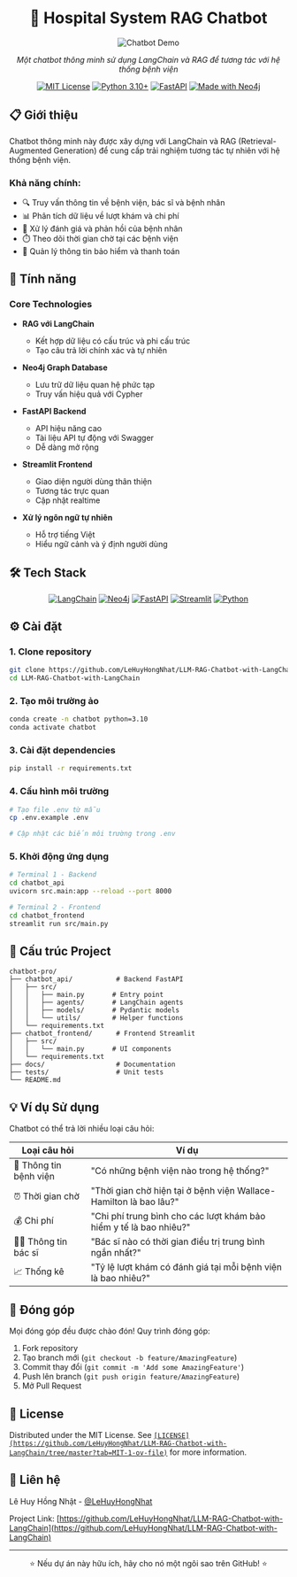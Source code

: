 <div align="center">

# 🏥 Hospital System RAG Chatbot

![Chatbot Demo](docs/images/chatbot-demo.gif)

*Một chatbot thông minh sử dụng LangChain và RAG để tương tác với hệ thống bệnh viện*

[![MIT License](https://img.shields.io/badge/License-MIT-green.svg)](https://choosealicense.com/licenses/mit/)
[![Python 3.10+](https://img.shields.io/badge/python-3.10+-blue.svg)](https://www.python.org/downloads/)
[![FastAPI](https://img.shields.io/badge/FastAPI-0.68.0+-00a393.svg)](https://fastapi.tiangolo.com)
[![Made with Neo4j](https://img.shields.io/badge/Made%20with-Neo4j-008CC1.svg)](https://neo4j.com/)

</div>

## 📋 Giới thiệu

Chatbot thông minh này được xây dựng với LangChain và RAG (Retrieval-Augmented Generation) để cung cấp trải nghiệm tương tác tự nhiên với hệ thống bệnh viện. 

### Khả năng chính:

- 🔍 Truy vấn thông tin về bệnh viện, bác sĩ và bệnh nhân
- 📊 Phân tích dữ liệu về lượt khám và chi phí
- 💬 Xử lý đánh giá và phản hồi của bệnh nhân
- ⏱️ Theo dõi thời gian chờ tại các bệnh viện
- 🏦 Quản lý thông tin bảo hiểm và thanh toán

## 🚀 Tính năng

### Core Technologies
- **RAG với LangChain** 
  - Kết hợp dữ liệu có cấu trúc và phi cấu trúc 
  - Tạo câu trả lời chính xác và tự nhiên

- **Neo4j Graph Database**
  - Lưu trữ dữ liệu quan hệ phức tạp
  - Truy vấn hiệu quả với Cypher

- **FastAPI Backend**
  - API hiệu năng cao
  - Tài liệu API tự động với Swagger
  - Dễ dàng mở rộng

- **Streamlit Frontend**
  - Giao diện người dùng thân thiện
  - Tương tác trực quan
  - Cập nhật realtime

- **Xử lý ngôn ngữ tự nhiên**
  - Hỗ trợ tiếng Việt
  - Hiểu ngữ cảnh và ý định người dùng

## 🛠️ Tech Stack

<div align="center">

[![LangChain](https://img.shields.io/badge/LangChain-121212?style=for-the-badge&logo=chainlink&logoColor=white)](https://python.langchain.com/docs/get_started/introduction)
[![Neo4j](https://img.shields.io/badge/Neo4j-008CC1?style=for-the-badge&logo=neo4j&logoColor=white)](https://neo4j.com/)
[![FastAPI](https://img.shields.io/badge/FastAPI-009688?style=for-the-badge&logo=fastapi&logoColor=white)](https://fastapi.tiangolo.com/)
[![Streamlit](https://img.shields.io/badge/Streamlit-FF4B4B?style=for-the-badge&logo=streamlit&logoColor=white)](https://streamlit.io/)
[![Python](https://img.shields.io/badge/Python-3776AB?style=for-the-badge&logo=python&logoColor=white)](https://www.python.org/)

</div>

## ⚙️ Cài đặt

### 1. Clone repository

```bash
git clone https://github.com/LeHuyHongNhat/LLM-RAG-Chatbot-with-LangChain.git
cd LLM-RAG-Chatbot-with-LangChain
```

### 2. Tạo môi trường ảo

```bash
conda create -n chatbot python=3.10
conda activate chatbot
```

### 3. Cài đặt dependencies

```bash
pip install -r requirements.txt
```

### 4. Cấu hình môi trường

```bash
# Tạo file .env từ mẫu
cp .env.example .env

# Cập nhật các biến môi trường trong .env
```

### 5. Khởi động ứng dụng

```bash
# Terminal 1 - Backend
cd chatbot_api
uvicorn src.main:app --reload --port 8000

# Terminal 2 - Frontend
cd chatbot_frontend
streamlit run src/main.py
```

## 📁 Cấu trúc Project

```
chatbot-pro/
├── chatbot_api/           # Backend FastAPI
│   ├── src/
│   │   ├── main.py       # Entry point
│   │   ├── agents/       # LangChain agents
│   │   ├── models/       # Pydantic models
│   │   └── utils/        # Helper functions
│   └── requirements.txt
├── chatbot_frontend/      # Frontend Streamlit
│   ├── src/
│   │   └── main.py       # UI components
│   └── requirements.txt
├── docs/                  # Documentation
├── tests/                 # Unit tests
└── README.md
```

## 💡 Ví dụ Sử dụng

Chatbot có thể trả lời nhiều loại câu hỏi:

| Loại câu hỏi | Ví dụ |
|--------------|-------|
| 🏥 Thông tin bệnh viện | "Có những bệnh viện nào trong hệ thống?" |
| ⏰ Thời gian chờ | "Thời gian chờ hiện tại ở bệnh viện Wallace-Hamilton là bao lâu?" |
| 💰 Chi phí | "Chi phí trung bình cho các lượt khám bảo hiểm y tế là bao nhiêu?" |
| 👨‍⚕️ Thông tin bác sĩ | "Bác sĩ nào có thời gian điều trị trung bình ngắn nhất?" |
| 📈 Thống kê | "Tỷ lệ lượt khám có đánh giá tại mỗi bệnh viện là bao nhiêu?" |

## 🤝 Đóng góp

Mọi đóng góp đều được chào đón! Quy trình đóng góp:

1. Fork repository
2. Tạo branch mới (`git checkout -b feature/AmazingFeature`)
3. Commit thay đổi (`git commit -m 'Add some AmazingFeature'`)
4. Push lên branch (`git push origin feature/AmazingFeature`)
5. Mở Pull Request

## 📝 License

Distributed under the MIT License. See [`[LICENSE](https://github.com/LeHuyHongNhat/LLM-RAG-Chatbot-with-LangChain/tree/master?tab=MIT-1-ov-file)`](LICENSE) for more information.

## 📧 Liên hệ

Lê Huy Hồng Nhật - [@LeHuyHongNhat](https://github.com/LeHuyHongNhat)

Project Link: [https://github.com/LeHuyHongNhat/LLM-RAG-Chatbot-with-LangChain](https://github.com/LeHuyHongNhat/LLM-RAG-Chatbot-with-LangChain)

---
<div align="center">
⭐️ Nếu dự án này hữu ích, hãy cho nó một ngôi sao trên GitHub! ⭐️
</div>
